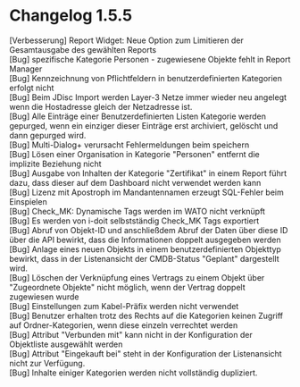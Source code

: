 # Changelog 1.5.5

[Verbesserung]  Report Widget: Neue Option zum Limitieren der Gesamtausgabe des gewählten Reports<br>
[Bug]           spezifische Kategorie Personen - zugewiesene Objekte fehlt in Report Manager<br>
[Bug]           Kennzeichnung von Pflichtfeldern in benutzerdefinierten Kategorien erfolgt nicht<br>
[Bug]           Beim JDisc Import werden Layer-3 Netze immer wieder neu angelegt wenn die Hostadresse gleich der Netzadresse ist.<br>
[Bug]           Alle Einträge einer Benutzerdefinierten Listen Kategorie werden gepurged, wenn ein einziger dieser Einträge erst archiviert, gelöscht und dann gepurged wird.<br>
[Bug]           Multi-Dialog+ verursacht Fehlermeldungen beim speichern<br>
[Bug]           Lösen einer Organisation in Kategorie "Personen" entfernt die implizite Beziehung nicht<br>
[Bug]           Ausgabe von Inhalten der Kategorie "Zertifikat" in einem Report führt dazu, dass dieser auf dem Dashboard nicht verwendet werden kann<br>
[Bug]           Lizenz mit Apostroph im Mandantennamen erzeugt SQL-Fehler beim Einspielen<br>
[Bug]           Check_MK: Dynamische Tags werden im WATO nicht verknüpft<br>
[Bug]           Es werden von i-doit selbstständig Check_MK Tags exportiert<br>
[Bug]           Abruf von Objekt-ID und anschließdem Abruf der Daten über diese ID über die API bewirkt, dass die Informationen doppelt ausgegeben werden<br>
[Bug]           Anlage eines neuen Objekts in einem benutzerdefinierten Objekttyp bewirkt, dass in der Listenansicht der CMDB-Status "Geplant" dargestellt wird.<br>
[Bug]           Löschen der Verknüpfung eines Vertrags zu einem Objekt über "Zugeordnete Objekte" nicht möglich, wenn der Vertrag doppelt zugewiesen wurde<br>
[Bug]           Einstellungen zum Kabel-Präfix werden nicht verwendet<br>
[Bug]           Benutzer erhalten trotz des Rechts auf die Kategorien keinen Zugriff auf Ordner-Kategorien, wenn diese einzeln verrechtet werden<br>
[Bug]           Attribut "Verbunden mit" kann nicht in der Konfiguration der Objektliste ausgewählt werden<br>
[Bug]           Attribut "Eingekauft bei" steht in der Konfiguration der Listenansicht nicht zur Verfügung.<br>
[Bug]           Inhalte einiger Kategorien werden nicht vollständig dupliziert.<br>
